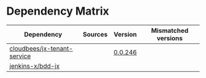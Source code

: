 # Dependency Matrix

Dependency | Sources | Version | Mismatched versions
---------- | ------- | ------- | -------------------
[cloudbees/jx-tenant-service](https://github.com/cloudbees/jx-tenant-service) |  | [0.0.246](https://github.com/cloudbees/jx-tenant-service/releases/tag/v0.0.246) | 
[jenkins-x/bdd-jx](https://github.com/jenkins-x/bdd-jx.git) |  | []() | 
